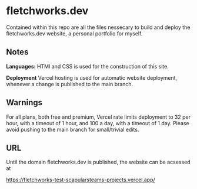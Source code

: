# fletchworks.dev

Contained within this repo are all the files nessecary to build and deploy the fletchworks.dev website, a personal portfolio for myself.




## Notes

**Languages:** HTMl and CSS is used for the construction of this site.

**Deployment** Vercel hosting is used for automatic website deployment, whenever a change is published to the main branch.

## Warnings

For all plans, both free and premium, Vercel rate limits deployment to 32 per hour, with a timeout of 1 hour, and 100 a day, with a timeout of 1 day. Please avoid pushing to the main branch for small/trivial edits.


## URL

Until the domain fletchworks.dev is published, the website can be acsessed at

https://fletchworks-test-scapularsteams-projects.vercel.app/
